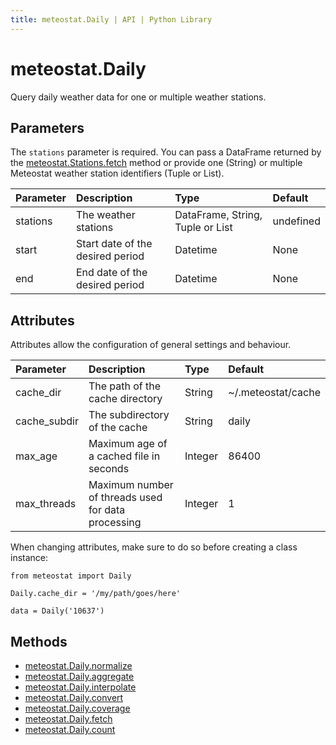```yaml
---
title: meteostat.Daily | API | Python Library
---
```


# meteostat.Daily

Query daily weather data for one or multiple weather stations.

## Parameters

The `stations` parameter is required. You can pass a DataFrame returned by the [meteostat.Stations.fetch](/python/api/stations/fetch) method or provide one (String) or multiple Meteostat weather station identifiers (Tuple or List).

| **Parameter** | **Description**                  | **Type**                         | **Default** |
|:--------------|:---------------------------------|:---------------------------------|:------------|
| stations      | The weather stations             | DataFrame, String, Tuple or List | undefined   |
| start         | Start date of the desired period | Datetime                         | None        |
| end           | End date of the desired period   | Datetime                         | None        |

## Attributes

Attributes allow the configuration of general settings and behaviour.

| **Parameter** | **Description**                                    | **Type** | **Default**        |
|:--------------|:---------------------------------------------------|:---------|:-------------------|
| cache_dir     | The path of the cache directory                    | String   | ~/.meteostat/cache |
| cache_subdir  | The subdirectory of the cache                      | String   | daily              |
| max_age       | Maximum age of a cached file in seconds            | Integer  | 86400              |
| max_threads   | Maximum number of threads used for data processing | Integer  | 1                  |

When changing attributes, make sure to do so before creating a class instance:

```python{3}
from meteostat import Daily

Daily.cache_dir = '/my/path/goes/here'

data = Daily('10637')
```

## Methods

* [meteostat.Daily.normalize](normalize)
* [meteostat.Daily.aggregate](aggregate)
* [meteostat.Daily.interpolate](interpolate)
* [meteostat.Daily.convert](convert)
* [meteostat.Daily.coverage](coverage)
* [meteostat.Daily.fetch](fetch)
* [meteostat.Daily.count](count)

